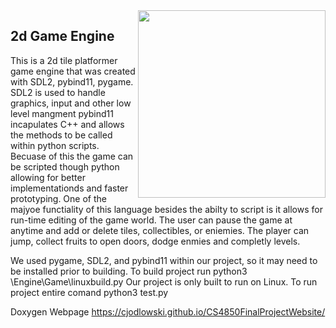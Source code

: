 <img align="right" width="300px" src="./media/header.png">

## 2d Game Engine

This is a 2d tile platformer game engine that was created with SDL2, pybind11, pygame.
SDL2 is used to handle graphics, input and other low level mangment
pybind11 incapulates C++ and allows the methods to be called within python scripts.
Becuase of this the game can be scripted though python allowing for better implementationds and faster prototyping.
One of the majyoe functiality of this language besides the abilty to script is it allows for run-time editing of the game world.
The user can pause the game at anytime and add or delete tiles, collectibles, or eniemies.
The player can jump, collect fruits to open doors, dodge enmies and completly levels.


We used pygame, SDL2, and pybind11 within our project, so it may need to be installed prior to building.
To build project run 
  python3 \Engine\Game\linuxbuild.py
Our project is only built to run on Linux.
To run project entire comand
python3 test.py


Doxygen Webpage
https://cjodlowski.github.io/CS4850FinalProjectWebsite/
